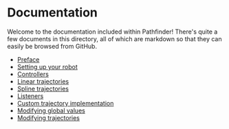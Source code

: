 # Documentation
Welcome to the documentation included within Pathfinder! There's quite a few
documents in this directory, all of which are markdown so that they can easily
be browsed from GitHub.

- [Preface](./00_preface.md)
- [Setting up your robot](./01_setting_up_robot.md)
- [Controllers](./02_controllers.md)
- [Linear trajectories](./03_linear_trajectory.md)
- [Spline trajectories](./04_advanced_spline_trajectory.md)
- [Listeners](./05_listeners.md)
- [Custom trajectory implementation](./06_custom_trajectory.md)
- [Modifying global values](./07_global_values.md)
- [Modifying trajectories](./08_modifying_trajectories.md)
